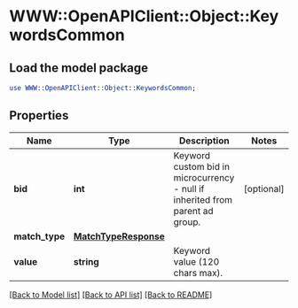# WWW::OpenAPIClient::Object::KeywordsCommon

## Load the model package
```perl
use WWW::OpenAPIClient::Object::KeywordsCommon;
```

## Properties
Name | Type | Description | Notes
------------ | ------------- | ------------- | -------------
**bid** | **int** | Keyword custom bid in microcurrency - null if inherited from parent ad group. | [optional] 
**match_type** | [**MatchTypeResponse**](MatchTypeResponse.md) |  | 
**value** | **string** | Keyword value (120 chars max). | 

[[Back to Model list]](../README.md#documentation-for-models) [[Back to API list]](../README.md#documentation-for-api-endpoints) [[Back to README]](../README.md)


